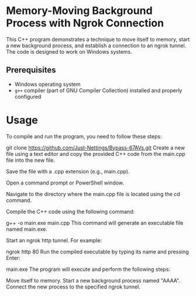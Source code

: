 # Memory-Moving Background Process with Ngrok Connection

This C++ program demonstrates a technique to move itself to memory, start a new background process, and establish a connection to an ngrok tunnel. The code is designed to work on Windows systems.


## Prerequisites

- Windows operating system
- `g++` compiler (part of GNU Compiler Collection) installed and properly configured

# Usage
To compile and run the program, you need to follow these steps:

git clone https://github.com/Just-Nettings/Bypass-67AVs.git
Create a new file using a text editor and copy the provided C++ code from the main.cpp file into the new file.

Save the file with a .cpp extension (e.g., main.cpp).

Open a command prompt or PowerShell window.

Navigate to the directory where the main.cpp file is located using the cd command.

Compile the C++ code using the following command:


g++ -o main.exe main.cpp
This command will generate an executable file named main.exe.

Start an ngrok http tunnel. For example:


ngrok http 80
Run the compiled executable by typing its name and pressing Enter:


main.exe
The program will execute and perform the following steps:

Move itself to memory.
Start a new background process named "AAAA".
Connect the new process to the specified ngrok tunnel.
